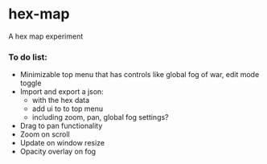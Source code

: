 # hex-map
A hex map experiment

### To do list:
- Minimizable top menu that has controls like global fog of war, edit mode toggle
- Import and export a json:
  - with the hex data
  - add ui to to top menu
  - including zoom, pan, global fog settings?
- Drag to pan functionality
- Zoom on scroll
- Update on window resize
- Opacity overlay on fog
